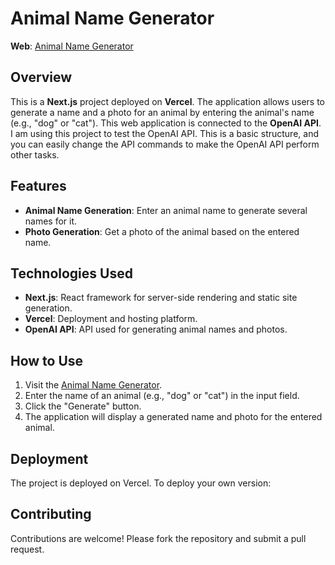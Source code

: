 # Animal Name Generator

**Web**: [Animal Name Generator](https://chat-bot-eight-rust.vercel.app/)

## Overview

This is a **Next.js** project deployed on **Vercel**. The application allows users to generate a name and a photo for an animal by entering the animal's name (e.g., "dog" or "cat"). This web application is connected to the **OpenAI API**.
I am using this project to test the OpenAI API. 
This is a basic structure, and you can easily change the API commands to make the OpenAI API perform other tasks.

## Features

- **Animal Name Generation**: Enter an animal name to generate several names for it.
- **Photo Generation**: Get a photo of the animal based on the entered name.

## Technologies Used

- **Next.js**: React framework for server-side rendering and static site generation.
- **Vercel**: Deployment and hosting platform.
- **OpenAI API**: API used for generating animal names and photos.

## How to Use

1. Visit the [Animal Name Generator](https://chat-bot-eight-rust.vercel.app/).
2. Enter the name of an animal (e.g., "dog" or "cat") in the input field.
3. Click the "Generate" button.
4. The application will display a generated name and photo for the entered animal.


## Deployment

The project is deployed on Vercel. To deploy your own version:

## Contributing

Contributions are welcome! Please fork the repository and submit a pull request.


